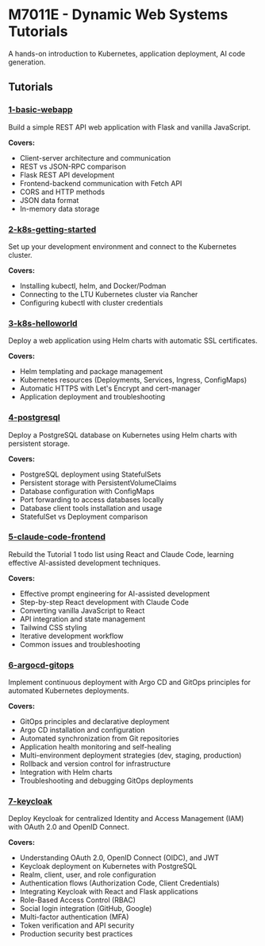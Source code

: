 # M7011E - Dynamic Web Systems Tutorials

A hands-on introduction to Kubernetes, application deployment, AI code generation.

## Tutorials
### [1-basic-webapp](./1-basic-webapp/)
Build a simple REST API web application with Flask and vanilla JavaScript.

**Covers:**
- Client-server architecture and communication
- REST vs JSON-RPC comparison
- Flask REST API development
- Frontend-backend communication with Fetch API
- CORS and HTTP methods
- JSON data format
- In-memory data storage

### [2-k8s-getting-started](./2-k8s-getting-started/)
Set up your development environment and connect to the Kubernetes cluster.

**Covers:**
- Installing kubectl, helm, and Docker/Podman
- Connecting to the LTU Kubernetes cluster via Rancher
- Configuring kubectl with cluster credentials

### [3-k8s-helloworld](./3-k8s-helloworld/)
Deploy a web application using Helm charts with automatic SSL certificates.

**Covers:**
- Helm templating and package management
- Kubernetes resources (Deployments, Services, Ingress, ConfigMaps)
- Automatic HTTPS with Let's Encrypt and cert-manager
- Application deployment and troubleshooting

### [4-postgresql](./4-postgresql/)
Deploy a PostgreSQL database on Kubernetes using Helm charts with persistent storage.

**Covers:**
- PostgreSQL deployment using StatefulSets
- Persistent storage with PersistentVolumeClaims
- Database configuration with ConfigMaps
- Port forwarding to access databases locally
- Database client tools installation and usage
- StatefulSet vs Deployment comparison

### [5-claude-code-frontend](./5-claude-code-frontend/)
Rebuild the Tutorial 1 todo list using React and Claude Code, learning effective AI-assisted development techniques.

**Covers:**
- Effective prompt engineering for AI-assisted development
- Step-by-step React development with Claude Code
- Converting vanilla JavaScript to React
- API integration and state management
- Tailwind CSS styling
- Iterative development workflow
- Common issues and troubleshooting

### [6-argocd-gitops](./6-argocd-gitops/)
Implement continuous deployment with Argo CD and GitOps principles for automated Kubernetes deployments.

**Covers:**
- GitOps principles and declarative deployment
- Argo CD installation and configuration
- Automated synchronization from Git repositories
- Application health monitoring and self-healing
- Multi-environment deployment strategies (dev, staging, production)
- Rollback and version control for infrastructure
- Integration with Helm charts
- Troubleshooting and debugging GitOps deployments

### [7-keycloak](./7-keycloak/)
Deploy Keycloak for centralized Identity and Access Management (IAM) with OAuth 2.0 and OpenID Connect.

**Covers:**
- Understanding OAuth 2.0, OpenID Connect (OIDC), and JWT
- Keycloak deployment on Kubernetes with PostgreSQL
- Realm, client, user, and role configuration
- Authentication flows (Authorization Code, Client Credentials)
- Integrating Keycloak with React and Flask applications
- Role-Based Access Control (RBAC)
- Social login integration (GitHub, Google)
- Multi-factor authentication (MFA)
- Token verification and API security
- Production security best practices
